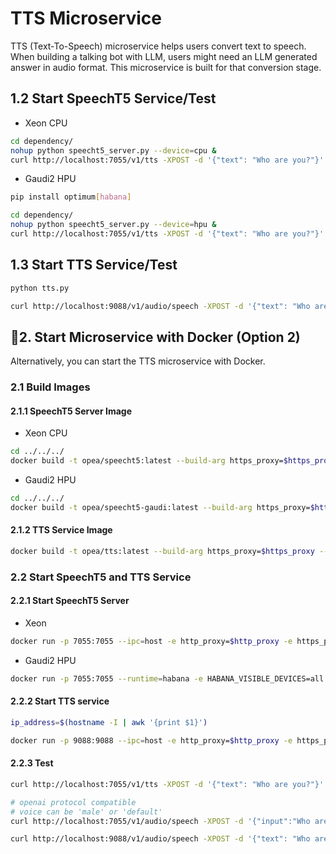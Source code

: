 # TTS Microservice

TTS (Text-To-Speech) microservice helps users convert text to speech. When building a talking bot with LLM, users might need an LLM generated answer in audio format. This microservice is built for that conversion stage.

## 1.2 Start SpeechT5 Service/Test

- Xeon CPU

```bash
cd dependency/
nohup python speecht5_server.py --device=cpu &
curl http://localhost:7055/v1/tts -XPOST -d '{"text": "Who are you?"}' -H 'Content-Type: application/json'
```

- Gaudi2 HPU

```bash
pip install optimum[habana]

cd dependency/
nohup python speecht5_server.py --device=hpu &
curl http://localhost:7055/v1/tts -XPOST -d '{"text": "Who are you?"}' -H 'Content-Type: application/json'
```

## 1.3 Start TTS Service/Test

```bash
python tts.py

curl http://localhost:9088/v1/audio/speech -XPOST -d '{"text": "Who are you?"}' -H 'Content-Type: application/json'
```

## 🚀2. Start Microservice with Docker (Option 2)

Alternatively, you can start the TTS microservice with Docker.

### 2.1 Build Images

#### 2.1.1 SpeechT5 Server Image

- Xeon CPU

```bash
cd ../../../
docker build -t opea/speecht5:latest --build-arg https_proxy=$https_proxy --build-arg http_proxy=$http_proxy -f comps/tts/speecht5/dependency/Dockerfile .
```

- Gaudi2 HPU

```bash
cd ../../../
docker build -t opea/speecht5-gaudi:latest --build-arg https_proxy=$https_proxy --build-arg http_proxy=$http_proxy -f comps/tts/speecht5/dependency/Dockerfile.intel_hpu .
```

#### 2.1.2 TTS Service Image

```bash
docker build -t opea/tts:latest --build-arg https_proxy=$https_proxy --build-arg http_proxy=$http_proxy -f comps/tts/speecht5/Dockerfile .
```

### 2.2 Start SpeechT5 and TTS Service

#### 2.2.1 Start SpeechT5 Server

- Xeon

```bash
docker run -p 7055:7055 --ipc=host -e http_proxy=$http_proxy -e https_proxy=$https_proxy opea/speecht5:latest
```

- Gaudi2 HPU

```bash
docker run -p 7055:7055 --runtime=habana -e HABANA_VISIBLE_DEVICES=all -e OMPI_MCA_btl_vader_single_copy_mechanism=none --cap-add=sys_nice --ipc=host -e http_proxy=$http_proxy -e https_proxy=$https_proxy opea/speecht5-gaudi:latest
```

#### 2.2.2 Start TTS service

```bash
ip_address=$(hostname -I | awk '{print $1}')

docker run -p 9088:9088 --ipc=host -e http_proxy=$http_proxy -e https_proxy=$https_proxy -e TTS_ENDPOINT=http://$ip_address:7055 opea/tts:latest
```

#### 2.2.3 Test

```bash
curl http://localhost:7055/v1/tts -XPOST -d '{"text": "Who are you?"}' -H 'Content-Type: application/json'

# openai protocol compatible
# voice can be 'male' or 'default'
curl http://localhost:7055/v1/audio/speech -XPOST -d '{"input":"Who are you?", "voice": "male"}' -H 'Content-Type: application/json' --output speech.wav

curl http://localhost:9088/v1/audio/speech -XPOST -d '{"text": "Who are you?"}' -H 'Content-Type: application/json'
```
